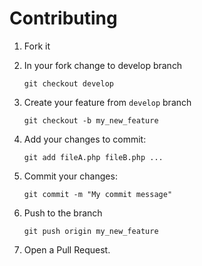 # Contributing

1. Fork it

2. In your fork change to develop branch

    `git checkout develop`

3. Create your feature from `develop` branch

    `git checkout -b my_new_feature`

4. Add your changes to commit: 

    `git add fileA.php fileB.php ...`

5. Commit your changes:

    `git commit -m "My commit message"`

6. Push to the branch 

    `git push origin my_new_feature`

7. Open a Pull Request.
